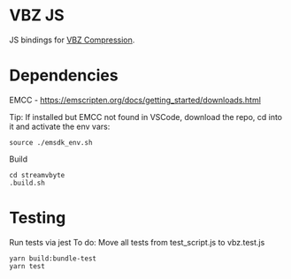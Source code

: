 # VBZ JS

JS bindings for [VBZ Compression](https://github.com/nanoporetech/vbz_compression).

# Dependencies
EMCC - https://emscripten.org/docs/getting_started/downloads.html

Tip: If installed but EMCC not found in VSCode, download the repo, cd into it and activate the env vars:
```
source ./emsdk_env.sh
```

Build
```
cd streamvbyte
.build.sh
```
# Testing
Run tests via jest
To do: Move all tests from test_script.js to vbz.test.js
```
yarn build:bundle-test
yarn test
```